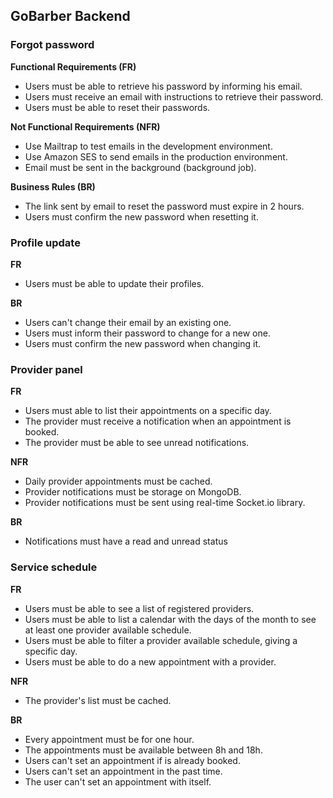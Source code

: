 ## GoBarber Backend

### Forgot password

**Functional Requirements (FR)**

- Users must be able to retrieve his password by informing his email.
- Users must receive an email with instructions to retrieve their password.
- Users must be able to reset their passwords.

**Not Functional Requirements (NFR)**

- Use Mailtrap to test emails in the development environment.
- Use Amazon SES to send emails in the production environment.
- Email must be sent in the background (background job).

**Business Rules (BR)**

- The link sent by email to reset the password must expire in 2 hours.
- Users must confirm the new password when resetting it.

### Profile update

**FR**

- Users must be able to update their profiles.

**BR**

- Users can't change their email by an existing one.
- Users must inform their password to change for a new one.
- Users must confirm the new password when changing it.

### Provider panel

**FR**

- Users must able to list their appointments on a specific day.
- The provider must receive a notification when an appointment is booked.
- The provider must be able to see unread notifications.

**NFR**

- Daily provider appointments must be cached.
- Provider notifications must be storage on MongoDB.
- Provider notifications must be sent using real-time Socket.io library.

**BR**

- Notifications must have a read and unread status

### Service schedule

**FR**

- Users must be able to see a list of registered providers.
- Users must be able to list a calendar with the days of the month to see at least one provider available schedule.
- Users must be able to filter a provider available schedule, giving a specific day.
- Users must be able to do a new appointment with a provider.

**NFR**

- The provider's list must be cached.


**BR**

- Every appointment must be for one hour.
- The appointments must be available between 8h and 18h.
- Users can't set an appointment if is already booked.
- Users can't set an appointment in the past time.
- The user can't set an appointment with itself.
